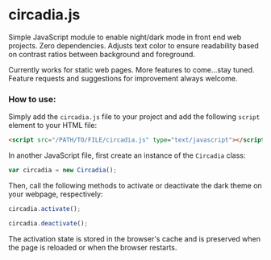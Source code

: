 # circadia.js
Simple JavaScript module to enable night/dark mode in front end web projects. Zero dependencies. Adjusts text color to ensure readability based on contrast ratios between background and foreground.

Currently works for static web pages. More features to come...stay tuned. Feature requests and suggestions for improvement always welcome.

### How to use:
Simply add the `circadia.js` file to your project and add the following `script` element to your HTML file:
```html
<script src="/PATH/TO/FILE/circadia.js" type="text/javascript"></script>
```
In another JavaScript file, first create an instance of the `Circadia` class:
```javascript
var circadia = new Circadia();
```
Then, call the following methods to activate or deactivate the dark theme on your webpage, respectively:
```javascript
circadia.activate();

circadia.deactivate();
```
The activation state is stored in the browser's cache and is preserved when the page is reloaded or when the browser restarts.